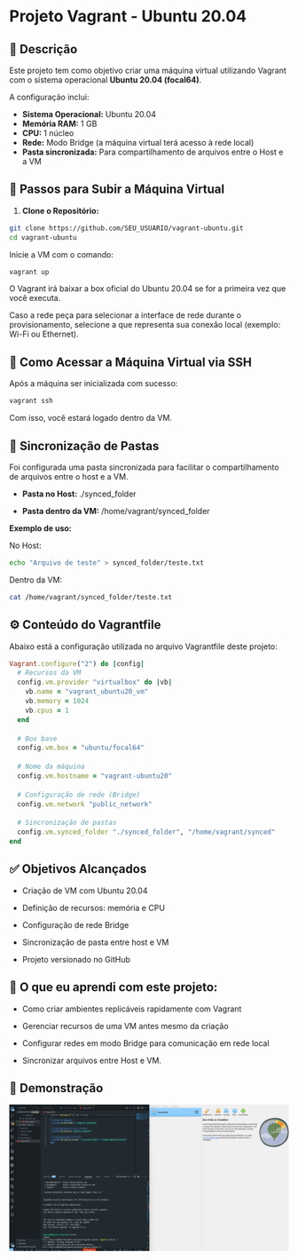 # Projeto Vagrant - Ubuntu 20.04

## 📌 Descrição

Este projeto tem como objetivo criar uma máquina virtual utilizando Vagrant com o sistema operacional **Ubuntu 20.04 (focal64)**.

A configuração inclui:

- **Sistema Operacional:** Ubuntu 20.04
- **Memória RAM:** 1 GB
- **CPU:** 1 núcleo
- **Rede:** Modo Bridge (a máquina virtual terá acesso à rede local)
- **Pasta sincronizada:** Para compartilhamento de arquivos entre o Host e a VM


## 🚀 Passos para Subir a Máquina Virtual

1. **Clone o Repositório:**

```bash
git clone https://github.com/SEU_USUARIO/vagrant-ubuntu.git
cd vagrant-ubuntu
```

Inicie a VM com o comando:
```bash
vagrant up
```

O Vagrant irá baixar a box oficial do Ubuntu 20.04 se for a primeira vez que você executa.

Caso a rede peça para selecionar a interface de rede durante o provisionamento, selecione a que representa sua conexão local (exemplo: Wi-Fi ou Ethernet).

## 🔑 Como Acessar a Máquina Virtual via SSH
Após a máquina ser inicializada com sucesso:
```bash
vagrant ssh
```

Com isso, você estará logado dentro da VM.

## 📂 Sincronização de Pastas
Foi configurada uma pasta sincronizada para facilitar o compartilhamento de arquivos entre o host e a VM.

- **Pasta no Host:** ./synced_folder

- **Pasta dentro da VM:** /home/vagrant/synced_folder

**Exemplo de uso:**

No Host:
```bash
echo "Arquivo de teste" > synced_folder/teste.txt
```

Dentro da VM:
```bash
cat /home/vagrant/synced_folder/teste.txt
```

## ⚙️ Conteúdo do Vagrantfile
Abaixo está a configuração utilizada no arquivo Vagrantfile deste projeto:

```ruby
Vagrant.configure("2") do |config|
  # Recursos da VM
  config.vm.provider "virtualbox" do |vb|
    vb.name = "vagrant_ubuntu20_vm"
    vb.memory = 1024
    vb.cpus = 1
  end

  # Box base
  config.vm.box = "ubuntu/focal64"

  # Nome da máquina
  config.vm.hostname = "vagrant-ubuntu20"

  # Configuração de rede (Bridge)
  config.vm.network "public_network"

  # Sincronização de pastas
  config.vm.synced_folder "./synced_folder", "/home/vagrant/synced"
end
```


## ✅ Objetivos Alcançados
- Criação de VM com Ubuntu 20.04

- Definição de recursos: memória e CPU

- Configuração de rede Bridge

- Sincronização de pasta entre host e VM

- Projeto versionado no GitHub

## 🧠 O que eu aprendi com este projeto:

- Como criar ambientes replicáveis rapidamente com Vagrant

- Gerenciar recursos de uma VM antes mesmo da criação

- Configurar redes em modo Bridge para comunicação em rede local

- Sincronizar arquivos entre Host e VM.


## 📸 Demonstração
![vagrant up rodando](\images\vagrant-up.gif)
